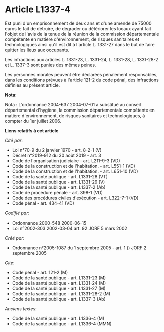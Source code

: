# Article L1337-4

Est puni d'un emprisonnement de deux ans et d'une amende de 75000 euros le fait de détruire, de dégrader ou détériorer les
locaux ayant fait l'objet de l'avis de la tenue de la réunion de la commission départementale compétente en matière
d'environnement, de risques sanitaires et technologiques ainsi qu'il est dit à l'article L. 1331-27 dans le but de faire
quitter les lieux aux occupants.

Les infractions aux articles L. 1331-23, L. 1331-24, L. 1331-28, L. 1331-28-2 et L. 1337-3 sont punies des mêmes peines.

Les personnes morales peuvent être déclarées pénalement responsables, dans les conditions prévues à l'article 121-2 du code
pénal, des infractions définies au présent article.

**Nota:**

Nota : L'ordonnance 2004-637 2004-07-01 a substitué au conseil départemental d'hygiène, la commission départementale
compétente en matière d'environnement, de risques sanitaires et technologiques, à compter du 1er juillet 2006.

**Liens relatifs à cet article**

_Cité par_:

  - Loi n°70-9 du 2 janvier 1970 - art. 8-2-1 (V)
  - Décret n°2019-912 du 30 août 2019 - art. 3
  - Code de l'organisation judiciaire - art. L211-9-3 (VD)
  - Code de la construction et de l'habitation. - art. L551-1 (VD)
  - Code de la construction et de l'habitation. - art. L651-10 (VD)
  - Code de la santé publique - art. L1331-28 (VT)
  - Code de la santé publique - art. L1331-29 (V)
  - Code de la santé publique - art. L1337-2 (Ab)
  - Code de procédure pénale - art. 398-1 (VD)
  - Code des procédures civiles d'exécution - art. L322-7-1 (VD)
  - Code pénal - art. 434-41 (VD)

_Codifié par_:

  - Ordonnance 2000-548 2000-06-15
  - Loi n°2002-303 2002-03-04 art. 92 JORF 5 mars 2002

_Créé par_:

  - Ordonnance n°2005-1087 du 1 septembre 2005 - art. 1 () JORF 2 septembre 2005

_Cite_:

  - Code pénal - art. 121-2 (M)
  - Code de la santé publique - art. L1331-23 (M)
  - Code de la santé publique - art. L1331-24 (M)
  - Code de la santé publique - art. L1331-27 (M)
  - Code de la santé publique - art. L1331-28-2 (M)
  - Code de la santé publique - art. L1337-3 (Ab)

_Anciens textes_:

  - Code de la santé publique - art. L1336-4 (M)
  - Code de la santé publique - art. L1336-4 (MMN)
